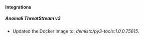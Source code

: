 #### Integrations
##### Anomali ThreatStream v3
- Updated the Docker image to: *demisto/py3-tools:1.0.0.75615*.
